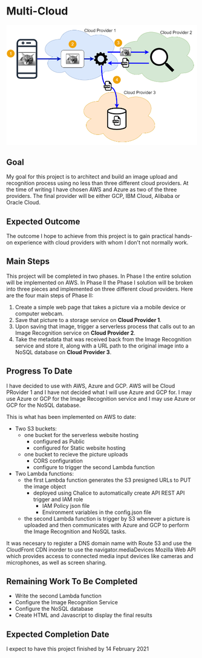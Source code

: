 # Multi-Cloud
![Alt text](images/MultiCloud.png?raw=true "Multi-Cloud Architecture")

Goal
----
My goal for this project is to architect and build an image upload and recognition process using no less than three different cloud providers.  At the time of writing I have chosen AWS and Azure as two of the three providers.  The final provider will be either GCP, IBM Cloud, Alibaba or Oracle Cloud.

Expected Outcome
----------------
The outcome I hope to achieve from this project is to gain practical hands-on experience with cloud providers with whom I don't not normally work.

Main Steps
----------
This project will be completed in two phases.  In Phase I the entire solution will be implemented on AWS.  In Phase II the Phase I solution will be broken into three pieces and implemented on three different cloud providers.  Here are the four main steps of Phase II:

1. Create a simple web page that takes a picture via a mobile device or computer webcam.
2. Save that picture to a storage service on **Cloud Provider 1**.
3. Upon saving that image, trigger a serverless process that calls out to an Image Recognition service on 
**Cloud Provider 2**.
4. Take the metadata that was received back from the Image Recognition service and store it, along with a URL path to the original image into a NoSQL database on **Cloud Provider 3**.

Progress To Date
----------------
I have decided to use with AWS, Azure and GCP.
AWS will be Cloud PRovider 1 and I have not decided what I will use Azure and GCP for.  I may use Azure or GCP for the Image Recognition service and I may use Azure or GCP for the NoSQL database.

This is what has been implemented on AWS to date:
* Two S3 buckets:
  * one bucket for the serverless website hosting
    * configured as Public
    * configured for Static website hosting
  * one bucket to recieve the picture uploads
    * CORS configuration
    * configure to trigger the second Lambda function
* Two Lambda functions:
  * the first Lambda function generates the S3 presigned URLs to PUT the image object
    * deployed using Chalice to automatically create API REST API trigger and IAM role
      * IAM Policy json file
      * Environment variables in the config.json file
  * the second Lambda function is trigger by S3 whenever a picture is uploaded and then communicates with Azure and GCP to perform the Image Recognition and NoSQL tasks.

It was necesary to register a DNS domain name with Route 53 and use the CloudFront CDN inorder to use the navigator.mediaDevices Mozilla Web API which provides access to connected media input devices like cameras and microphones, as well as screen sharing.

Remaining Work To Be Completed
------------------------------
* Write the second Lambda function
* Configure the Image Recognition Service
* Configure the NoSQL database
* Create HTML and Javascript to display the final results

Expected Completion Date
------------------------
I expect to have this project finished by 14 February 2021
